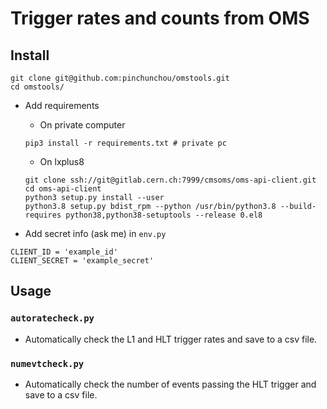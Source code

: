 # Trigger rates and counts from OMS

## Install
```
git clone git@github.com:pinchunchou/omstools.git
cd omstools/
```
* Add requirements
    - On private computer
    ```
    pip3 install -r requirements.txt # private pc
    ```
    - On lxplus8
    ```
    git clone ssh://git@gitlab.cern.ch:7999/cmsoms/oms-api-client.git
    cd oms-api-client
    python3 setup.py install --user
    python3.8 setup.py bdist_rpm --python /usr/bin/python3.8 --build-requires python38,python38-setuptools --release 0.el8
    ```

* Add secret info (ask me) in `env.py`
```
CLIENT_ID = 'example_id'
CLIENT_SECRET = 'example_secret'
```

## Usage

### `autoratecheck.py`
* Automatically check the L1 and HLT trigger rates and save to a csv file.

### `numevtcheck.py`
* Automatically check the number of events passing the HLT trigger and save to a csv file.
